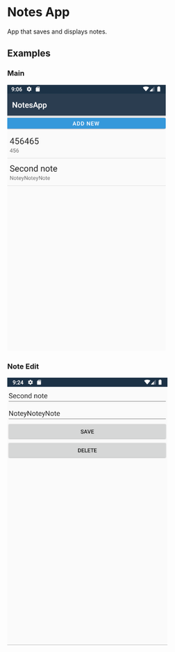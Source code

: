 # Notes App
App that saves and displays notes.

## Examples
### Main
![](../+Examples/Notes/Main_Pixel2.png)
### Note Edit
![](../+Examples/Notes/NoteEdit_Pixel2.png)
